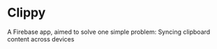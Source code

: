 # Clippy

A Firebase app, aimed to solve one simple problem: Syncing clipboard content across devices
